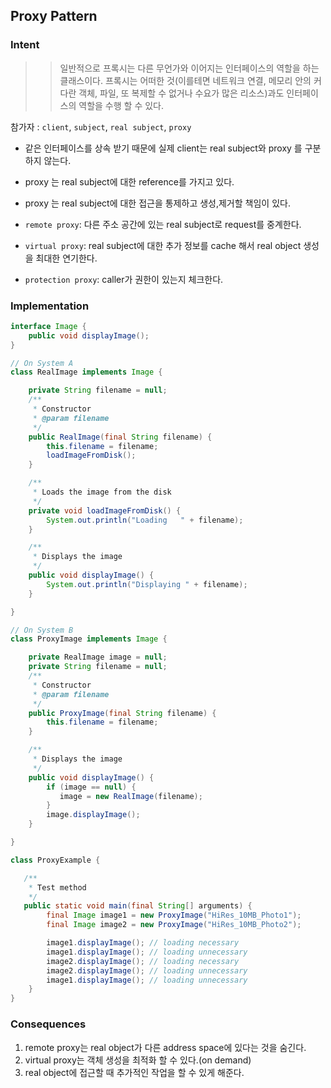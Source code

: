 ## Proxy Pattern

### Intent <br>
>> 일반적으로 프록시는 다른 무언가와 이어지는 인터페이스의 역할을 하는 클래스이다. 프록시는 어떠한 것(이를테면 네트워크 연결, 메모리 안의 커다란 객체,
>> 파일, 또 복제할 수 없거나 수요가 많은 리소스)과도 인터페이스의 역할을 수행 할 수 있다. 

참가자 : ``client``, ``subject``, ``real subject``, ``proxy``

- 같은 인터페이스를 상속 받기 때문에 실제 client는 real subject와 proxy 를 구분하지 않는다.
- proxy 는 real subject에 대한 reference를 가지고 있다.
- proxy 는 real subject에 대한 접근을 통제하고 생성,제거할 책임이 있다.

- ``remote proxy``: 다른 주소 공간에 있는 real subject로 request를 중계한다.
- ``virtual proxy``: real subject에 대한 추가 정보를 cache 해서 real object 생성을 최대한 연기한다.
- ``protection proxy``: caller가 권한이 있는지 체크한다.

### Implementation <br>
```java
interface Image {
    public void displayImage();
}

// On System A
class RealImage implements Image {

    private String filename = null;
    /**
     * Constructor
     * @param filename
     */
    public RealImage(final String filename) {
        this.filename = filename;
        loadImageFromDisk();
    }

    /**
     * Loads the image from the disk
     */
    private void loadImageFromDisk() {
        System.out.println("Loading   " + filename);
    }

    /**
     * Displays the image
     */
    public void displayImage() {
        System.out.println("Displaying " + filename);
    }

}

// On System B
class ProxyImage implements Image {

    private RealImage image = null;
    private String filename = null;
    /**
     * Constructor
     * @param filename
     */
    public ProxyImage(final String filename) {
        this.filename = filename;
    }

    /**
     * Displays the image
     */
    public void displayImage() {
        if (image == null) {
           image = new RealImage(filename);
        }
        image.displayImage();
    }

}

class ProxyExample {

   /**
    * Test method
    */
   public static void main(final String[] arguments) {
        final Image image1 = new ProxyImage("HiRes_10MB_Photo1");
        final Image image2 = new ProxyImage("HiRes_10MB_Photo2");

        image1.displayImage(); // loading necessary
        image1.displayImage(); // loading unnecessary
        image2.displayImage(); // loading necessary
        image2.displayImage(); // loading unnecessary
        image1.displayImage(); // loading unnecessary
    }
}
```
### Consequences <br>
1. remote proxy는 real object가 다른 address space에 있다는 것을 숨긴다.
2. virtual proxy는 객체 생성을 최적화 할 수 있다.(on demand)
3. real object에 접근할 때 추가적인 작업을 할 수 있게 해준다.